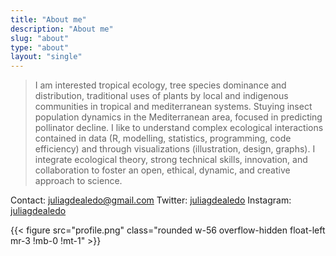 ```yaml
---
title: "About me"
description: "About me"
slug: "about"
type: "about"
layout: "single"
---
```


> I am interested tropical ecology, tree species dominance and distribution, traditional uses of plants by local and indigenous communities in tropical and mediterranean systems. Stuying insect population dynamics in the Mediterranean area, focused in predicting pollinator decline.
> I like to understand complex ecological interactions contained in data (R, modelling, statistics, programming, code efficiency) and through visualizations (illustration, design, graphs). 
> I integrate ecological theory, strong technical skills, innovation, and collaboration to foster an open, ethical, dynamic, and creative approach to science.

Contact: juliagdealedo@gmail.com
Twitter: [juliagdealedo](https://twitter.com/juliagdealedo)
Instagram: [juliagdealedo](https://www.instagram.com/juliagdealedo/) 

{{< figure src="profile.png" class="rounded w-56 overflow-hidden float-left mr-3 !mb-0 !mt-1" >}}

